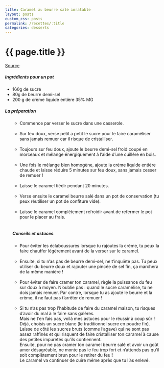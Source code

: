 ```yaml
---
title: Caramel au beurre salé inratable
layout: posts
custom_css: posts
permalink: /recettes/:title
categories: desserts
---
```


# {{ page.title }}

[Source](https://www.latelierderoxane.com/blog/recette-de-caramel-beurre-sale/)

##### Ingrédients pour un pot

- 160g de sucre
- 80g de beurre demi-sel
- 200 g de crème liquide entière 35% MG

##### La préparation

<ul id="prepa">

<section id="categories" markdown="1">

- Commence par verser le sucre dans une casserole.<br><br>
- Sur feu doux, verse petit a petit le sucre pour le faire caraméliser sans jamais remuer car il risque de cristalliser.<br><br>
- Toujours sur feu doux, ajoute le beurre demi-sel froid coupé en morceaux et mélange énergiquement à l’aide d’une cuillère en bois.<br><br>
- Une fois le mélange bien homogène, ajoute la crème liquide entière chaude et laisse réduire 5 minutes sur feu doux, sans jamais cesser de remuer !<br><br>
- Laisse le caramel tiédir pendant 20 minutes.<br><br>
- Verse ensuite le caramel beurre salé dans un pot de conservation (tu peux réutiliser un pot de confiture vide).<br><br>
- Laisse le caramel complètement refroidir avant de refermer le pot pour le placer au frais.<br><br>

##### Conseils et astuces

- Pour éviter les éclaboussures lorsque tu rajoutes la crème, tu peux la faire chauffer légèrement avant de la verser sur le caramel.<br><br>
- Ensuite, si tu n’as pas de beurre demi-sel, ne t’inquiète pas. Tu peux utiliser du beurre doux et rajouter une pincée de sel fin, ça marchera de la même manière !<br><br>
- Pour éviter de faire cramer ton caramel, règle la puissance du feu sur doux à moyen. N’oublie pas : quand le sucre caramélise, tu ne dois jamais remuer. Par contre, lorsque tu as ajouté le beurre et la crème, il ne faut pas t’arrêter de remuer !<br><br>
- Si tu n’as pas trop l’habitude de faire du caramel maison, tu risques d’avoir du mal à le faire sans galères.<br>
Mais ne t’en fais pas, voilà mes astuces pour le réussir à coup sûr !<br>
Déjà, choisis un sucre blanc (le traditionnel sucre en poudre fin). Laisse de côté les sucres bruts (comme l’agave) qui ne sont pas assez raffinés et qui risquent de faire cristalliser ton caramel à cause des petites impuretés qu’ils contiennent.<br>
Ensuite, pour ne pas cramer ton caramel beurre salé et avoir un goût amer désagréable, ne monte pas le feu trop fort et n’attends pas qu’il soit complètement brun pour le retirer du feu !<br>
Le caramel va continuer de cuire même après que tu l’as enlevé.

</section>

</ul>